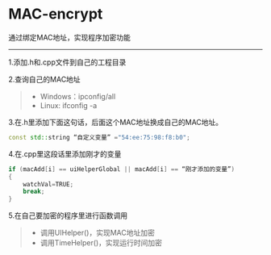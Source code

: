 # MAC-encrypt
通过绑定MAC地址，实现程序加密功能

---

1.添加.h和.cpp文件到自己的工程目录

2.查询自己的MAC地址
>* Windows：ipconfig/all
>* Linux:   ifconfig -a

3.在.h里添加下面这句话，后面这个MAC地址换成自己的MAC地址。
```c++
const std::string “自定义变量” ="54:ee:75:98:f8:b0";
```

4.在.cpp里这段话里添加刚才的变量
```c++
if (macAdd[i] == uiHelperGlobal || macAdd[i] == “刚才添加的变量”)
{
	watchVal=TRUE;
	break;
}
```
5.在自己要加密的程序里进行函数调用
>* 调用UIHelper()，实现MAC地址加密
>* 调用TimeHelper()，实现运行时间加密
